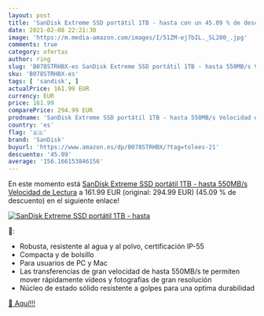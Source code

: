 ```yaml
---
layout: post
title: 'SanDisk Extreme SSD portátil 1TB - hasta con un 45.09 % de descuento'
date: 2021-02-08 22:21:30
image: 'https://m.media-amazon.com/images/I/51ZM-ej7bIL._SL200_.jpg'
comments: true
category: ofertas
author: ring
slug: 'B078STRHBX-es SanDisk Extreme SSD portátil 1TB - hasta 550MB/s Velocidad...'
sku: 'B078STRHBX-es'
tags: [ 'sandisk', ]
actualPrice: 161.99 EUR
currency: EUR
price: 161.99
comparePrice: 294.99 EUR
prodname: 'SanDisk Extreme SSD portátil 1TB - hasta 550MB/s Velocidad de Lectura'
country: 'es'
flag: '🇪🇸'
brand: 'SanDisk'
buyurl: 'https://www.amazon.es/dp/B078STRHBX/?tag=tolees-21'
descuento: '45.09'
average: '156.166153846156'
---
```


En este momento está [SanDisk Extreme SSD portátil 1TB - hasta 550MB/s Velocidad de Lectura](https://www.amazon.es/dp/B078STRHBX/?tag=tolees-21) a 161.99 EUR (original: 294.99 EUR) (45.09 %  de descuento) en el siguiente enlace!

[![SanDisk Extreme SSD portátil 1TB - hasta](https://m.media-amazon.com/images/I/51ZM-ej7bIL._SL200_.jpg)](https://www.amazon.es/dp/B078STRHBX/?tag=tolees-21)

🔎:

- Robusta, resistente al agua y al polvo, certificación IP-55
- Compacta y de bolsillo
- Para usuarios de PC y Mac
- Las transferencias de gran velocidad de hasta 550MB/s te permiten mover rápidamente vídeos y fotografías de gran resolución
- Núcleo de estado sólido resistente a golpes para una optima durabilidad

[🛒 Aquí!!!](https://www.amazon.es/dp/B078STRHBX/?tag=tolees-21)
